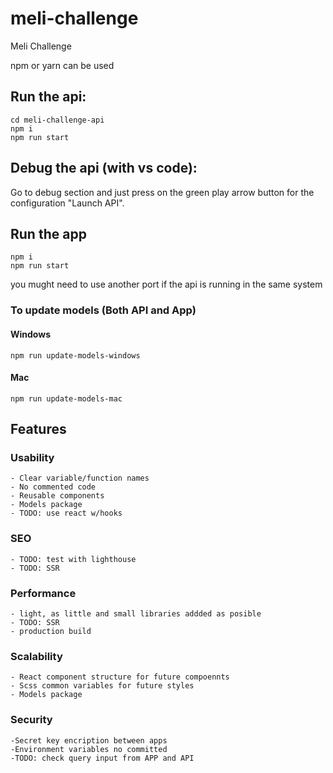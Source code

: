 # meli-challenge

Meli Challenge

npm or yarn can be used

## Run the api:

```unix
cd meli-challenge-api
npm i
npm run start
```

## Debug the api (with vs code):

Go to debug section and just press on the green play arrow button for the configuration "Launch API".

## Run the app

```unix
npm i
npm run start
```

you mught need to use another port if the api is running in the same system

### To update models (Both API and App)

#### Windows

```unix
npm run update-models-windows
```

#### Mac

```unix
npm run update-models-mac
```

## Features

### Usability

    - Clear variable/function names
    - No commented code
    - Reusable components
    - Models package
    - TODO: use react w/hooks

### SEO

    - TODO: test with lighthouse
    - TODO: SSR

### Performance

    - light, as little and small libraries addded as posible
    - TODO: SSR
    - production build

### Scalability

    - React component structure for future compoennts
    - Scss common variables for future styles
    - Models package

### Security

    -Secret key encription between apps
    -Environment variables no committed
    -TODO: check query input from APP and API
